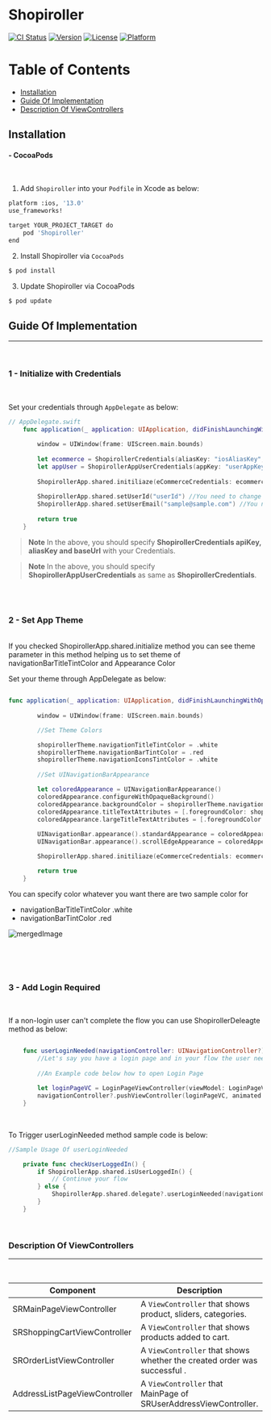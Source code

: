 # Shopiroller

[![CI Status](https://img.shields.io/travis/ealtaca/Shopiroller.svg?style=flat)](https://travis-ci.org/ealtaca/Shopiroller)
[![Version](https://img.shields.io/cocoapods/v/Shopiroller.svg?style=flat)](https://cocoapods.org/pods/Shopiroller)
[![License](https://img.shields.io/cocoapods/l/Shopiroller.svg?style=flat)](https://cocoapods.org/pods/Shopiroller)
[![Platform](https://img.shields.io/cocoapods/p/Shopiroller.svg?style=flat)](https://cocoapods.org/pods/Shopiroller)

Table of Contents
===
<!--ts-->
   * [Installation](#installation)
   * [Guide Of Implementation](#guide-of-implementation)
   * [Description Of ViewControllers](#description-of-viewcontrollers)

<!--te-->

## Installation

#### - CocoaPods

<br/>

1. Add `Shopiroller` into your `Podfile` in Xcode as below:

```bash
platform :ios, '13.0'
use_frameworks!

target YOUR_PROJECT_TARGET do
    pod 'Shopiroller'
end
```
2. Install Shopiroller via `CocoaPods`
```bash
$ pod install
```

3. Update Shopiroller via CocoaPods
```bash
$ pod update
```

## Guide Of Implementation
---
<br/>

### 1 - Initialize with Credentials
<br/>


Set your credentials through `AppDelegate` as below:

```swift
// AppDelegate.swift
    func application(_ application: UIApplication, didFinishLaunchingWithOptions launchOptions: [UIApplication.LaunchOptionsKey : Any]?) -> Bool {
        
        window = UIWindow(frame: UIScreen.main.bounds)
        
        let ecommerce = ShopirollerCredentials(aliasKey: "iosAliasKey", apiKey: "apiKey", baseUrl: "baseUrl") /* You need to change string variables iosAliasKey, apiKey and baseUrl with your credentials */
        let appUser = ShopirollerAppUserCredentials(appKey: "userAppKey", apiKey: "userApiKey", baseUrl: "userBaseUrl") /* These credentials for users these variables need to be changed like below code with your credentials */
        
        ShopirollerApp.shared.initiliaze(eCommerceCredentials: ecommerce, appUserCredentials: appUser, baseUrl: "", theme: getShopirollerTheme(navigationTitleColor: .white, navigationBartintColor: .red))
        
        ShopirollerApp.shared.setUserId("userId") //You need to change this variable with your User Id
        ShopirollerApp.shared.setUserEmail("sample@sample.com") //You need to change this variable with your User Email
        
        return true
    }
```
> **Note**
> In the above, you should specify  **ShopirollerCredentials apiKey, aliasKey and baseUrl**  with your Credentials.<br/>

> **Note**
> In the above, you should specify **ShopirollerAppUserCredentials** as same as **ShopirollerCredentials**.
 
<br/>

<br/>

  ### 2 - Set App Theme
  <br/>
If you checked ShopirollerApp.shared.initialize method you can see theme parameter in this method helping us to set theme of navigationBarTitleTintColor and Appearance Color  <br/>

Set your theme through AppDelegate as below:

```swift

func application(_ application: UIApplication, didFinishLaunchingWithOptions launchOptions: [UIApplication.LaunchOptionsKey : Any]?) -> Bool {
        
        window = UIWindow(frame: UIScreen.main.bounds)

        //Set Theme Colors

        shopirollerTheme.navigationTitleTintColor = .white
        shopirollerTheme.navigationBarTintColor = .red
        shopirollerTheme.navigationIconsTintColor = .white
        
        //Set UINavigationBarAppearance

        let coloredAppearance = UINavigationBarAppearance()
        coloredAppearance.configureWithOpaqueBackground()
        coloredAppearance.backgroundColor = shopirollerTheme.navigationBarTintColor
        coloredAppearance.titleTextAttributes = [.foregroundColor: shopirollerTheme.navigationTitleTintColor]
        coloredAppearance.largeTitleTextAttributes = [.foregroundColor: shopirollerTheme.navigationBarTintColor]
                       
        UINavigationBar.appearance().standardAppearance = coloredAppearance
        UINavigationBar.appearance().scrollEdgeAppearance = coloredAppearance

        ShopirollerApp.shared.initiliaze(eCommerceCredentials: ecommerce, appUserCredentials: appUser, baseUrl: "", theme: shopirollerTheme)

        return true
    }

```
You can specify color whatever you want there are two sample color for <br/>
* navigationBarTitleTintColor .white
* navigationBarTintColor .red <br/>

![mergedImage](https://user-images.githubusercontent.com/86607113/191032268-d7396d19-74e7-4468-9460-1e54826fc85b.png)

<br/>
<br/>

<br/>

  ### 3 - Add Login Required
  <br/>

 If a non-login user can't complete the flow you can use ShopirollerDeleagte method as below:

```swift

    func userLoginNeeded(navigationController: UINavigationController?) {
        //Let's say you have a login page and in your flow the user needs to login to complete the flow, if user not logged in you can use this function to redirect the user to the login screen. An example usage is available in SRProductDetailViewController
        
        //An Example code below how to open Login Page
        
        let loginPageVC = LoginPageViewController(viewModel: LoginPageViewModel())
        navigationController?.pushViewController(loginPageVC, animated: true)
    }
    
```
<br/>To Trigger userLoginNeeded method sample code is below:<br/>

```swift
//Sample Usage Of userLoginNeeded

    private func checkUserLoggedIn() {
        if ShopirollerApp.shared.isUserLoggedIn() {
            // Continue your flow
        } else {
            ShopirollerApp.shared.delegate?.userLoginNeeded(navigationController: self.navigationController) //This code will trigger userLoginNeeded method in Appdelegate and redirect user to login page.
        }
    }
```

<br/>

### Description Of ViewControllers
---
<br/>

|Component|Description|
|---|---|
|SRMainPageViewController|A `ViewController` that shows product, sliders, categories.|
|SRShoppingCartViewController|A `ViewController` that shows products added to cart.|
|SROrderListViewController|A `ViewController` that shows whether the created order was successful .|
|AddressListPageViewController|A `ViewController` that MainPage of SRUserAddressViewController.|
